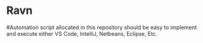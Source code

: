 # Ravn

#Automation script allocated in this repository should be easy to implement and execute either VS Code, IntelliJ, Netbeans, Eclipse, Etc.
#
